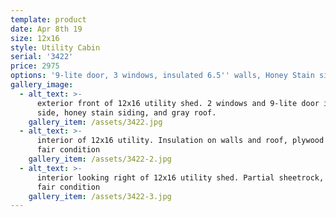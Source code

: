 ```yaml
---
template: product
date: Apr 8th 19
size: 12x16
style: Utility Cabin
serial: '3422'
price: 2975
options: '9-lite door, 3 windows, insulated 6.5'' walls, Honey Stain siding, Gray roof'
gallery_image:
  - alt_text: >-
      exterior front of 12x16 utility shed. 2 windows and 9-lite door in right
      side, honey stain siding, and gray roof.
    gallery_item: /assets/3422.jpg
  - alt_text: >-
      interior of 12x16 utility. Insulation on walls and roof, plywood on floor,
      fair condition
    gallery_item: /assets/3422-2.jpg
  - alt_text: >-
      interior looking right of 12x16 utility shed. Partial sheetrock, window,
      fair condition
    gallery_item: /assets/3422-3.jpg
---
```


